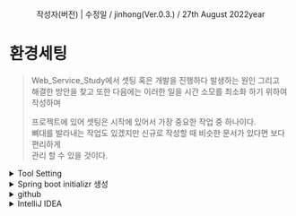 <div align="center">
작성자(버전) | 수정일 / jinhong(Ver.0.3.) / 27th August 2022year
</div>

# 환경세팅

> Web_Service_Study에서 셋팅 혹은 개발을 진행하다 발생하는 원인 그리고<br/>
> 해결한 방안을 찾고 또한 다음에는 이러한 일을 시간 소모를 최소화 하기 위하여 작성하며<br/>
>
> 프로젝트에 있어 셋팅은 시작에 있어서 가장 중요한 작업 중 하나이다.<br/>
> 뼈대를 발라내는 작업도 있겠지만 신규로 작성할 때 비슷한 문서가 있다면 보다 편리하게<br/>
> 관리 할 수 있을 것이다.
  <details markdown="1">
  <summary>Tool Setting</summary>

- 소프트웨어 개발 키트(Software Development Kit)
    - JDK 1.8.0.2.1
- 개발 툴(Devolver Tool)
    - IntelliJ IDEA

- 형상관리(Version Control Revision Control)
    - GitHub

  </details>


  <details markdown="1">
  <summary>Spring boot initializr 생성</summary>

1. "https://start.spring.io/" 접속

2. 아래와 같이 설정
  ```text
  - Project
    ❌Maven Project ✔️Gradle Project
  -Language
    ✔️Java ❌Kotliin ❌ Groovy
  - Spring Boot
    ❌3.0.0 (SNAPSHOT) ❌3.0.0 (M4) ❌2.7.4 (SNAPSHOT) ✔️2.7.3 
    ❌2.6.12 (SNAPSHOT) ❌2.6.11
  - Project Metadata
    Group       : com.wss
    Artifact    : wss
    Name        : wss
    Description : Web_Service_Study
    Package name: com.wss
    Packaging   ✔️Jar   ❌War    
    Java ❌18 ❌17 ✔️11 ❌8
  ```

  <div align="center">
    <img src="https://user-images.githubusercontent.com/66407386/185818578-3916e267-572a-4327-b7b7-304c8537bf19.png" width="500" height="" />
  </div>

3. 아래와 같이 설정이 끝나면 저장(Generate)

4. 알집으로 다운로드된 파일 압축 풀기

5. IntelliJ IDEA 열고 "Open File or Project"에서 파일 불러오기
  </details>

  <details markdown="1">
  <summary>github</summary>

1. "터미널"을 이용한 Commit and push 혹은 "git add test.md"를 했을 때 아래와 같은 경고창으로 인한 해결 방법
    - Alert 내용
      ```
       - 영어 -
       warning: LF will be replaced by CRLF in bora.txt.
       The file will have its original line endings in your working directory
         
       - 한글 -
       경고 : bora.txt에서 LF는CRLF로 대체됩니다.
       파일은 작업 디렉토리에 원래 줄 끝이 있습니다.
      ```
    - 발생 원인
      > 띄워쓰기(\n)으로 인한 발생되는 경고 에러
    - 해결 방안

      A. Window
      ```text
      git config --global core.autocrlf true
      ```
      b. Linux, Mac
      ```text
      git config --global core.autocrlf input
      ```

  </details>

  <details markdown="1">
  <summary>IntelliJ IDEA</summary>

1. Intellij JUnit Test 실패  No tests found for given includes
    - consle.log 내용
      ```text
      Execution failed for task ':test'.
      > No tests found for given includes: [com.wss.web.HelloControllerTest.hello](--tests filter)
      * Try:
      > Run with --stacktrace option to get the stack trace.
      > Run with --info or --debug option to get more log output.
      > Run with --scan to get full insights.
      ```

    - 발생 원인
      > 작업 : 'test'를 실행하지 못했습니다.
    - 해결 방안
      > Settings > Build,Execution,Deployment > Build Tools > Gradle > "Run tests using:  IntelliJ IDEA"
    <div align="center">
        <img src="https://user-images.githubusercontent.com/66407386/186916849-d3d5b1fd-e559-45ad-9b83-0570cfa772c0.png" width="500" height="" />
    </div>
2. [Spring Boot, Lombok] Lombok gradle 5.x 이상 version dependency 설정 Error(Variable not initialized in the default constructor Error)

    - console.log내용
        ```text
        Error : variable name not initialized in the default construcor private fonal String name;
        ```

    - 발생 원인

      > 5.X 기준 이상으로 버전이 높기 때문에 발생되는 원인
    - 해결 방안
      ```shell
      dependencies {
        // 5.X ↓ 에서 사용
        implementation 'org.projectlombok:lombok'
        // 5.X ↑ 에서 사용
        compileOnly 'org.projectlombok:lombok'
        annotationProcessor 'org.projectlombok:lombok'
      } 
      ```
3. [Spring boot, gradle] build.gradle compile() Error

    - console.log내용
      ```text
      A problem occurred evaluating root project *
      > Could not find method compile() for arguments [org.rpingframework.boot.spring-boot:spring-boot-starter-data-jpa] on object of type org.gradel.api.internal.artifacts.dsl.dependencied.DefaultDependencyHandler.
      * Try :
      > Run with —info or —debug option to get more log output
      > Run with —scan to get full insights.
      * Exception is :
       Org.gradle.api.GradleScriptException : A problem occurred evaluating root project *
         at org.jetbrains.plugins.gradle.model.ProjectImportAction.execute(ProjectImportAction.java:116)
         at org.jetbrains.plugins.gradle.model.ProjectImportAction.execute(ProjectImportAction.java:42)
       Caused by : org.gradle.internal.metaobject.AbstractDynamicObject$CustomMessageMissingMethodException : Could not find method compile() for arguments [org.springframework.boot:spring-boot-starter-data-jpa] on object of type org.gradle.]
         at build_2zngfa9af8333mbfub8quooqi$_run_closure2.doCall*
         at build_2zngfa9af8333mbfub8quooqi.run *
         … 177more
       ```

    - 발생 원인
      > 원인은 아래 사진과 같이 compile, runtime, testCompile, testRuntime이 Gradle 4.10버전 부터 쓰이지 않게 되었고,<br/>
      > Gradle 7.0 버전부터는 아예 삭제되어 각각 implementation, runtimeOnly, testImplementation, testRuntimeOnly로 대체 되었다고 한다.<br/>
      > 실제로 내 프로젝트의 gradle 버전을 확인해보니 7.5 버전이었다.
      ```text
      gradle/gradle-wrapper.properties
      distributionUrl= ···/gradle-7.5-bin.zip
      ```
      <div align="center">
          <img src="https://user-images.githubusercontent.com/66407386/186916637-5767bad2-5370-48bc-8453-c9ca5d467dfb.png" width="500" height="" />
      </div>

    - 해결 방안
      ```shell
      dependencies {
        // 변경 전
        compile('org.springframework.boot:spring-boot-starter-data-jpa')
        compile('com.h2database:h2')
    
        // 변경 후
        implementation 'org.springframework.boot:spring-boot-starter-data-jpa'
        implementation 'com.h2database:h2'
      }
      ```

4. [Spring boot, gradle] nested exception is org.hibernate.exception.SQLGrammarException: could not prepare statement error

    - console.log내용
       ```text
       org.springframework.dao.InvalidDataAccessResourceUsageException: could not prepare statement; SQL [insert into posts (author, content, title) values (?, ?, ?)]; nested exception is org.hibernate.exception.SQLGrammarException: could not prepare statement
         at org.springframework.orm.jpa.vendor.HibernateJpaDialect.convertHibernateAccessException(HibernateJpaDialect.java:259)
         at org.springframework.orm.jpa.vendor.HibernateJpaDialect.translateExceptionIfPossible(HibernateJpaDialect.java:233)
         at org.springframework.orm.jpa.AbstractEntityManagerFactoryBean.translateExceptionIfPossible(AbstractEntityManagerFactoryBean.java:551)
         at org.springframework.dao.support.ChainedPersistenceExceptionTranslator.translateExceptionIfPossible(ChainedPersistenceExceptionTranslator.java:61)
         at org.springframework.dao.support.DataAccessUtils.translateIfNecessary(DataAccessUtils.java:242)
         at org.springframework.dao.support.PersistenceExceptionTranslationInterceptor.invoke(PersistenceExceptionTranslationInterceptor.java:152)
         at org.springframework.aop.framework.ReflectiveMethodInvocation.proceed(ReflectiveMethodInvocation.java:186)
         at org.springframework.data.jpa.repository.support.CrudMethodMetadataPostProcessor$CrudMethodMetadataPopulatingMethodInterceptor.invoke(CrudMethodMetadataPostProcessor.java:174)
         at org.springframework.aop.framework.ReflectiveMethodInvocation.proceed(ReflectiveMethodInvocation.java:186)
         at org.springframework.aop.interceptor.ExposeInvocationInterceptor.invoke(ExposeInvocationInterceptor.java:97)
         at org.springframework.aop.framework.ReflectiveMethodInvocation.proceed(ReflectiveMethodInvocation.java:186)
         at org.springframework.aop.framework.JdkDynamicAopProxy.invoke(JdkDynamicAopProxy.java:215)
         at com.sun.proxy.$Proxy120.save(Unknown Source)
         at com.wss.domain.posts.PostsRepositoryTest.게시글저장_불러오기(PostsRepositoryTest.java:30)
         at java.base/jdk.internal.reflect.NativeMethodAccessorImpl.invoke0(Native Method)
         at java.base/jdk.internal.reflect.NativeMethodAccessorImpl.invoke(NativeMethodAccessorImpl.java:62)
         at java.base/jdk.internal.reflect.DelegatingMethodAccessorImpl.invoke(DelegatingMethodAccessorImpl.java:43)
         at java.base/java.lang.reflect.Method.invoke(Method.java:566)
         at org.junit.runners.model.FrameworkMethod$1.runReflectiveCall(FrameworkMethod.java:59)
         at org.junit.internal.runners.model.ReflectiveCallable.run(ReflectiveCallable.java:12)
         at org.junit.runners.model.FrameworkMethod.invokeExplosively(FrameworkMethod.java:56)
         at org.junit.internal.runners.statements.InvokeMethod.evaluate(InvokeMethod.java:17)
         at org.springframework.test.context.junit4.statements.RunBeforeTestExecutionCallbacks.evaluate(RunBeforeTestExecutionCallbacks.java:74)
         at org.springframework.test.context.junit4.statements.RunAfterTestExecutionCallbacks.evaluate(RunAfterTestExecutionCallbacks.java:84)
         at org.springframework.test.context.junit4.statements.RunBeforeTestMethodCallbacks.evaluate(RunBeforeTestMethodCallbacks.java:75)
         at org.junit.internal.runners.statements.RunAfters.evaluate(RunAfters.java:27)
         at org.springframework.test.context.junit4.statements.RunAfterTestMethodCallbacks.evaluate(RunAfterTestMethodCallbacks.java:86)
         at org.springframework.test.context.junit4.statements.SpringRepeat.evaluate(SpringRepeat.java:84)
         at org.junit.runners.ParentRunner.runLeaf(ParentRunner.java:366)
         at org.springframework.test.context.junit4.SpringJUnit4ClassRunner.runChild(SpringJUnit4ClassRunner.java:251)
         at org.springframework.test.context.junit4.SpringJUnit4ClassRunner.runChild(SpringJUnit4ClassRunner.java:97)
         at org.junit.runners.ParentRunner$4.run(ParentRunner.java:331)
         at org.junit.runners.ParentRunner$1.schedule(ParentRunner.java:79)
         at org.junit.runners.ParentRunner.runChildren(ParentRunner.java:329)
         at org.junit.runners.ParentRunner.access$100(ParentRunner.java:66)
         at org.junit.runners.ParentRunner$2.evaluate(ParentRunner.java:293)
         at org.springframework.test.context.junit4.statements.RunBeforeTestClassCallbacks.evaluate(RunBeforeTestClassCallbacks.java:61)
         at org.springframework.test.context.junit4.statements.RunAfterTestClassCallbacks.evaluate(RunAfterTestClassCallbacks.java:70)
         at org.junit.runners.ParentRunner$3.evaluate(ParentRunner.java:306)
         at org.junit.runners.ParentRunner.run(ParentRunner.java:413)
         at org.springframework.test.context.junit4.SpringJUnit4ClassRunner.run(SpringJUnit4ClassRunner.java:190)
         at org.junit.runner.JUnitCore.run(JUnitCore.java:137)
         at com.intellij.junit4.JUnit4IdeaTestRunner.startRunnerWithArgs(JUnit4IdeaTestRunner.java:69)
         at com.intellij.rt.junit.IdeaTestRunner$Repeater$1.execute(IdeaTestRunner.java:38)
         at com.intellij.rt.execution.junit.TestsRepeater.repeat(TestsRepeater.java:11)
         at com.intellij.rt.junit.IdeaTestRunner$Repeater.startRunnerWithArgs(IdeaTestRunner.java:35)
         at com.intellij.rt.junit.JUnitStarter.prepareStreamsAndStart(JUnitStarter.java:235)
         at com.intellij.rt.junit.JUnitStarter.main(JUnitStarter.java:54)
       
       Caused by: org.hibernate.exception.SQLGrammarException: could not prepare statement
         at org.hibernate.exception.internal.SQLExceptionTypeDelegate.convert(SQLExceptionTypeDelegate.java:63)
         at org.hibernate.exception.internal.StandardSQLExceptionConverter.convert(StandardSQLExceptionConverter.java:37)
         at org.hibernate.engine.jdbc.spi.SqlExceptionHelper.convert(SqlExceptionHelper.java:113)
         at org.hibernate.engine.jdbc.internal.StatementPreparerImpl$StatementPreparationTemplate.prepareStatement(StatementPreparerImpl.java:186)
         at org.hibernate.engine.jdbc.internal.StatementPreparerImpl.prepareStatement(StatementPreparerImpl.java:111)
         at org.hibernate.dialect.identity.GetGeneratedKeysDelegate.prepare(GetGeneratedKeysDelegate.java:52)
         at org.hibernate.id.insert.AbstractReturningDelegate.performInsert(AbstractReturningDelegate.java:40)
         at org.hibernate.persister.entity.AbstractEntityPersister.insert(AbstractEntityPersister.java:3279)
         at org.hibernate.persister.entity.AbstractEntityPersister.insert(AbstractEntityPersister.java:3885)
         at org.hibernate.action.internal.EntityIdentityInsertAction.execute(EntityIdentityInsertAction.java:84)
         at org.hibernate.engine.spi.ActionQueue.execute(ActionQueue.java:645)
         at org.hibernate.engine.spi.ActionQueue.addResolvedEntityInsertAction(ActionQueue.java:282)
         at org.hibernate.engine.spi.ActionQueue.addInsertAction(ActionQueue.java:263)
         at org.hibernate.engine.spi.ActionQueue.addAction(ActionQueue.java:317)
         at org.hibernate.event.internal.AbstractSaveEventListener.addInsertAction(AbstractSaveEventListener.java:330)
         at org.hibernate.event.internal.AbstractSaveEventListener.performSaveOrReplicate(AbstractSaveEventListener.java:287)
         at org.hibernate.event.internal.AbstractSaveEventListener.performSave(AbstractSaveEventListener.java:193)
         at org.hibernate.event.internal.AbstractSaveEventListener.saveWithGeneratedId(AbstractSaveEventListener.java:123)
         at org.hibernate.event.internal.DefaultPersistEventListener.entityIsTransient(DefaultPersistEventListener.java:185)
         at org.hibernate.event.internal.DefaultPersistEventListener.onPersist(DefaultPersistEventListener.java:128)
         at org.hibernate.event.internal.DefaultPersistEventListener.onPersist(DefaultPersistEventListener.java:55)
         at org.hibernate.event.service.internal.EventListenerGroupImpl.fireEventOnEachListener(EventListenerGroupImpl.java:107)
         at org.hibernate.internal.SessionImpl.firePersist(SessionImpl.java:756)
         at org.hibernate.internal.SessionImpl.persist(SessionImpl.java:742)
         at java.base/jdk.internal.reflect.NativeMethodAccessorImpl.invoke0(Native Method)
         at java.base/jdk.internal.reflect.NativeMethodAccessorImpl.invoke(NativeMethodAccessorImpl.java:62)
         at java.base/jdk.internal.reflect.DelegatingMethodAccessorImpl.invoke(DelegatingMethodAccessorImpl.java:43)
         at java.base/java.lang.reflect.Method.invoke(Method.java:566)
         at org.springframework.orm.jpa.SharedEntityManagerCreator$SharedEntityManagerInvocationHandler.invoke(SharedEntityManagerCreator.java:311)
         at com.sun.proxy.$Proxy117.persist(Unknown Source)
         at org.springframework.data.jpa.repository.support.SimpleJpaRepository.save(SimpleJpaRepository.java:666)
         at java.base/jdk.internal.reflect.NativeMethodAccessorImpl.invoke0(Native Method)
         at java.base/jdk.internal.reflect.NativeMethodAccessorImpl.invoke(NativeMethodAccessorImpl.java:62)
         at java.base/jdk.internal.reflect.DelegatingMethodAccessorImpl.invoke(DelegatingMethodAccessorImpl.java:43)
         at java.base/java.lang.reflect.Method.invoke(Method.java:566)
         at org.springframework.data.repository.core.support.RepositoryMethodInvoker$RepositoryFragmentMethodInvoker.lambda$new$0(RepositoryMethodInvoker.java:289)
         at org.springframework.data.repository.core.support.RepositoryMethodInvoker.doInvoke(RepositoryMethodInvoker.java:137)
         at org.springframework.data.repository.core.support.RepositoryMethodInvoker.invoke(RepositoryMethodInvoker.java:121)
         at org.springframework.data.repository.core.support.RepositoryComposition$RepositoryFragments.invoke(RepositoryComposition.java:530)
         at org.springframework.data.repository.core.support.RepositoryComposition.invoke(RepositoryComposition.java:286)
         at org.springframework.data.repository.core.support.RepositoryFactorySupport$ImplementationMethodExecutionInterceptor.invoke(RepositoryFactorySupport.java:640)
         at org.springframework.aop.framework.ReflectiveMethodInvocation.proceed(ReflectiveMethodInvocation.java:186)
         at org.springframework.data.repository.core.support.QueryExecutorMethodInterceptor.doInvoke(QueryExecutorMethodInterceptor.java:164)
         at org.springframework.data.repository.core.support.QueryExecutorMethodInterceptor.invoke(QueryExecutorMethodInterceptor.java:139)
         at org.springframework.aop.framework.ReflectiveMethodInvocation.proceed(ReflectiveMethodInvocation.java:186)
         at org.springframework.data.projection.DefaultMethodInvokingMethodInterceptor.invoke(DefaultMethodInvokingMethodInterceptor.java:81)
         at org.springframework.aop.framework.ReflectiveMethodInvocation.proceed(ReflectiveMethodInvocation.java:186)
         at org.springframework.transaction.interceptor.TransactionInterceptor$1.proceedWithInvocation(TransactionInterceptor.java:123)
         at org.springframework.transaction.interceptor.TransactionAspectSupport.invokeWithinTransaction(TransactionAspectSupport.java:388)
         at org.springframework.transaction.interceptor.TransactionInterceptor.invoke(TransactionInterceptor.java:119)
         at org.springframework.aop.framework.ReflectiveMethodInvocation.proceed(ReflectiveMethodInvocation.java:186)
         at org.springframework.dao.support.PersistenceExceptionTranslationInterceptor.invoke(PersistenceExceptionTranslationInterceptor.java:137)
         ... 42 more
       ```

    - 발생 원인
       ```text
       버전 이슈로 인한 문제 발생
       버전 상향을 하게 된다면 아래와 같이 해결방안을 처리하면 된다.
       ```

    - 해결 방안
       ```shell
       ## Spring.data.jpa
       spring.jpa.show-sql=true
       ## MySQL
       ## 원인 - 그래들 버전 이슈
       ## spring.jpa.properties.hibernate.dialect = org.hibernate.dialect.MySQL5InnoDBDialect
       ## 원인해결 - 버전 변경 및 url 경로(본인 h2DB 경로) 설정
       spring.jpa.properties.hibernate.dialect=org.hibernate.dialect.MySQL57Dialect
       spring.jpa.properties.hibernate.dialect.storage_engine=innodb
       spring.datasource.hikari.jdbc-url=jdbc:h2:mem://localhost/~/testdb;MODE=MYSQL
       spring.h2.console.enabled=true
       ```

    </details>